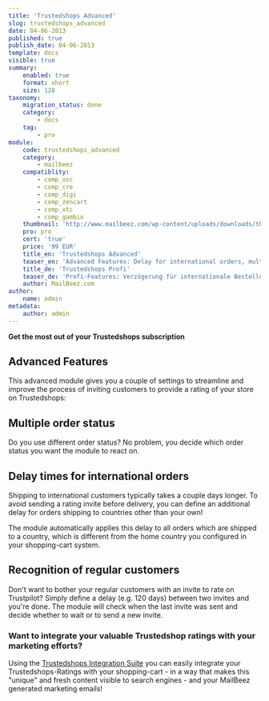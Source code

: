 ```yaml
---
title: 'Trustedshops Advanced'
slug: trustedshops_advanced
date: 04-06-2013
published: true
publish_date: 04-06-2013
template: docs
visible: true
summary:
    enabled: true
    format: short
    size: 128
taxonomy:
    migration_status: done
    category:
        - docs
    tag:
        - pro
module:
    code: trustedshops_advanced
    category:
        - mailbeez
    compatiblity:
        - comp_osc
        - comp_cre
        - comp_digi
        - comp_zencart
        - comp_xtc
        - comp_gambio
    thumbnail: 'http://www.mailbeez.com/wp-content/uploads/downloads/thumbnails/2013/06/top_64.png'
    pro: pro
    cert: 'true'
    price: '99 EUR'
    title_en: 'Trustedshops Advanced'
    teaser_en: 'Advanced Features: Delay for international orders, multiple Order status, recognition of regular customers'
    title_de: 'Trustedshops Profi'
    teaser_de: 'Profi-Features: Verzögerung für internationale Bestellungen, Stammkunden-Erkennung und mehr'
    author: MailBeez.com
author:
    name: admin
metadata:
    author: admin
---
```


**Get the most out of your Trustedshops subscription**

## Advanced Features

This advanced module gives you a couple of settings to streamline and improve the process of inviting customers to provide a rating of your store on Trustedshops:

## Multiple order status

Do you use different order status? No problem, you decide which order status you want the module to react on.

## Delay times for international orders

Shipping to international customers typically takes a couple days longer. To avoid sending a rating invite before delivery, you can define an additional delay for orders shipping to countries other than your own!

The module automatically applies this delay to all orders which are shipped to a country, which is different from the home country you configured in your shopping-cart system.

## Recognition of regular customers

Don't want to bother your regular customers with an invite to rate on Trustpilot? Simply define a delay (e.g. 120 days) between two invites and you're done. The module will check when the last invite was sent and decide whether to wait or to send a new invite.

### Want to integrate your valuable Trustedshop ratings with your marketing efforts?

Using the [Trustedshops Integration Suite](/documentation/configbeez/config_trustedshops_rss_importer/) you can easily integrate your Trustedshops-Ratings with your shopping-cart - in a way that makes this "unique" and fresh content visible to search engines - and your MailBeez generated marketing emails!
